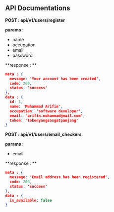 ## API Documentations

**POST : api/v1/users/register**

**params :**

- name
- occupation
- email
- password

**response : **

```json
meta : {
  message: 'Your account has been created',
  code: 200,
  status: 'success'
},
data : {
  id: 1,
  name: 'Muhammad Arifin',
  occupation: 'software developer',
  email: 'arifin.muhammad@mail.com',
  token: 'tokenyangsangatpanjang'
}
```

**POST : api/v1/users/email_checkers**

**params :**

- email

**response : **

```json
meta : {
  message: 'Email address has been registered',
  code: 200,
  status: 'success'
},
data : {
  is_available: false
}
```
